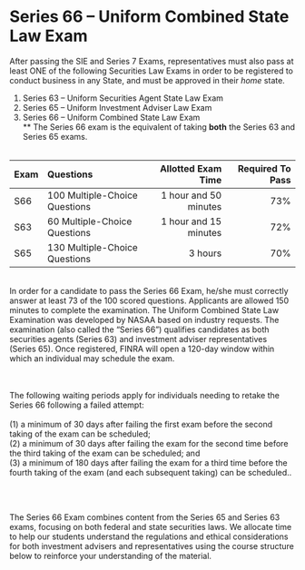 # Series 66 – Uniform Combined State Law Exam</br>

After passing the SIE and Series 7 Exams, representatives must also pass at least ONE of the following Securities Law Exams in order to be registered to conduct business in any State, and must be approved in their *home* state.

1. Series 63 – Uniform Securities Agent State Law Exam </br>
2. Series 65 – Uniform Investment Adviser Law Exam</br>
3. Series 66 – Uniform Combined State Law Exam</br>
** The Series 66 exam is the equivalent of taking **both** the Series 63 and Series 65 exams.</br></br>

| Exam    | Questions | Allotted Exam Time | Required To Pass |
| :-------- | :------- | -------: |-------: |
| S66    | 100 Multiple-Choice Questions   | 1 hour and 50 minutes    | 73% |
| S63    | 60 Multiple-Choice Questions    | 1 hour and 15 minutes    | 72% |
| S65    | 130 Multiple-Choice Questions    | 3 hours   | 70% |

</br>
In order for a candidate to pass the Series 66 Exam, he/she must correctly answer at least 73 of the 100 scored questions. Applicants are allowed 150 minutes to complete the examination. The Uniform Combined State Law Examination was developed by NASAA based on industry requests. The examination (also called the “Series 66”) qualifies candidates as both securities agents (Series 63) and investment adviser representatives (Series 65). Once registered, FINRA will open a 120-day window within which an individual may schedule the exam. 
</br>

</br></br>
The following waiting periods apply for individuals needing to retake the Series 66 following a failed attempt:</br>
</br>
(1) a minimum of 30 days after failing the first exam before the second taking of the exam can be scheduled;</br>
(2) a minimum of 30 days after failing the exam for the second time before the third taking of the exam can be scheduled; and</br>
(3) a minimum of 180 days after failing the exam for a third time before the fourth taking of the exam (and each subsequent taking) can be scheduled..</br>

</br></br>

The Series 66 Exam combines content from the Series 65 and Series 63 exams, focusing on both federal and state securities laws. We allocate time to help our students understand the regulations and ethical considerations for both investment advisers and representatives using the course structure below to reinforce your understanding of the material.
</br></br>



